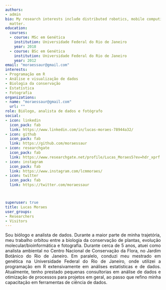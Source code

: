 ```yaml
---
authors:
- admin
bio: My research interests include distributed robotics, mobile computing and programmable
  matter.
education:
  courses:
  - course: MSc em Genética
    institution: Universidade Federal do Rio de Janeiro
    year: 2018
  - course: BSc em Genética
    institution: Universidade Federal do Rio de Janeiro
    year: 2012
email: "moraessaur@gmail.com"
interests:
- Programação em R
- Análise e visualização de dados
- Biologia da conservação
- Estatística
- Fotografia
organizations:
- name: "moraessaur@gmail.com"
  url: ""
role: Biólogo, analista de dados e fotógrafo
social:
- icon: linkedin
  icon_pack: fab
  link: https://www.linkedin.com/in/lucas-moraes-78944a32/
- icon: github
  icon_pack: fab
  link: https://github.com/moraessaur
- icon: researchgate
  icon_pack: fab
  link: https://www.researchgate.net/profile/Lucas_Moraes5?ev=hdr_xprf
- icon: instagram
  icon_pack: fab
  link: https://www.instagram.com/lcmmoraes/
- icon: twitter
  icon_pack: fab
  link: https://twitter.com/moraessaur



superuser: true
title: Lucas Moraes
user_groups:
- Researchers
- Visitors
---
```


<DIV align="justify">Sou biólogo e analista de dados. Durante a maior parte de minha trajetória, meu trabalho orbitou entre a biologia da conservação de plantas, evolução molecular/bioinformática e fotografia. Durante cerca de 5 anos, atuei como analista ambiental no Centro Nacional de Conservação da Flora, no Jardim Botânico do Rio de Janeiro. Em paralelo, conduzi meu mestrado em genética na Universidade Federal do Rio de Janeiro, onde utilizei a programação em R extensivamente em análises estatisticas e de dados. Atualmente, tenho prestado pequenas consultorias em análise de dados e otimização de processos para projetos em geral, ao passo que refino minha capacitação em ferramentas de ciência de dados.  </b>
